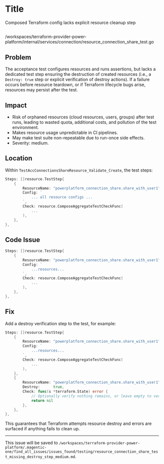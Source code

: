 # Title

Composed Terraform config lacks explicit resource cleanup step

##

/workspaces/terraform-provider-power-platform/internal/services/connection/resource_connection_share_test.go

## Problem

The acceptance test configures resources and runs assertions, but lacks a dedicated test step ensuring the destruction of created resources (i.e., a `Destroy: true` step or explicit verification of destroy actions). If a failure occurs before resource teardown, or if Terraform lifecycle bugs arise, resources may persist after the test.

## Impact

- Risk of orphaned resources (cloud resources, users, groups) after test runs, leading to wasted quota, additional costs, and pollution of the test environment.
- Makes resource usage unpredictable in CI pipelines.
- May make test suite non-repeatable due to run-once side effects.
- Severity: medium.

## Location

Within `TestAccConnectionsShareResource_Validate_Create`, the test steps:

```go
Steps: []resource.TestStep{
    {
        ResourceName: "powerplatform_connection_share.share_with_user1",
        Config: `
            ... all resource configs ...
        `,
        Check: resource.ComposeAggregateTestCheckFunc(
            ...
        ),
    },
},
```

## Code Issue

```go
Steps: []resource.TestStep{
    {
        ResourceName: "powerplatform_connection_share.share_with_user1",
        Config: `
            ...resources...
        `,
        Check: resource.ComposeAggregateTestCheckFunc(
            ...
        ),
    },
},
```

## Fix

Add a destroy verification step to the test, for example:

```go
Steps: []resource.TestStep{
    {
        ResourceName: "powerplatform_connection_share.share_with_user1",
        Config: `
            ...resources...
        `,
        Check: resource.ComposeAggregateTestCheckFunc(
            ...
        ),
    },
    {
        ResourceName: "powerplatform_connection_share.share_with_user1",
        Destroy:      true,
        Check: func(s *terraform.State) error {
            // Optionally verify nothing remains, or leave empty to verify deletion
            return nil
        },
    },
},
```

This guarantees that Terraform attempts resource destroy and errors are surfaced if anything fails to clean up.

---

This issue will be saved to `/workspaces/terraform-provider-power-platform/.magentic-one/find_all_issues/issues_found/testing/resource_connection_share_test_missing_destroy_step_medium.md`.
